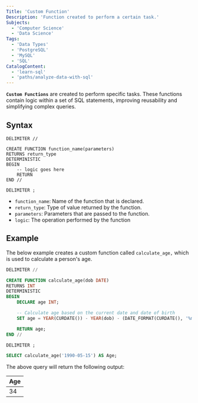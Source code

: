 ```yaml
---
Title: 'Custom Function'
Description: 'Function created to perform a certain task.'
Subjects:
  - 'Computer Science'
  - 'Data Science'
Tags:
  - 'Data Types'
  - 'PostgreSQL'
  - 'MySQL'
  - 'SQL'
CatalogContent:
  - 'learn-sql'
  - 'paths/analyze-data-with-sql'
---
```


**`Custom Functions`** are created to perform specific tasks. These functions contain logic within a set of SQL statements, improving reusability and simplifying complex queries.

## Syntax

```pseudo
DELIMITER //

CREATE FUNCTION function_name(parameters)
RETURNS return_type
DETERMINISTIC
BEGIN
    -- logic goes here
    RETURN
END //

DELIMITER ;
```

- `function_name`: Name of the function that is declared.
- `return_type`: Type of value returned by the function.
- `parameters`: Parameters that are passed to the function.
- `logic`: The operation performed by the function

## Example

The below example creates a custom function called `calculate_age,` which is used to calculate a person's age.

```sql
DELIMITER //

CREATE FUNCTION calculate_age(dob DATE)
RETURNS INT
DETERMINISTIC
BEGIN
    DECLARE age INT;

    -- Calculate age based on the current date and date of birth
    SET age = YEAR(CURDATE()) - YEAR(dob) - (DATE_FORMAT(CURDATE(), '%m%d') < DATE_FORMAT(dob, '%m%d'));

    RETURN age;
END //

DELIMITER ;

SELECT calculate_age('1990-05-15') AS Age;
```

The above query will return the following output:

| Age |
| --- |
| 34  |
